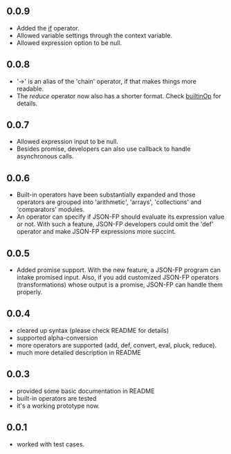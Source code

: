 ## 0.0.9

+ Added the [if](https://github.com/benlue/jsonfp/blob/master/doc/builtInOp.md#if) operator.
+ Allowed variable settings through the context variable.
+ Allowed expression option to be null.

## 0.0.8

+ '->' is an alias of the 'chain' operator, if that makes things more readable.
+ The _reduce_ operator now also has a shorter format. Check [builtinOp](https://github.com/benlue/jsonfp/blob/master/doc/builtInOp.md#reduce) for details.

## 0.0.7

+ Allowed expression input to be null.
+ Besides promise, developers can also use callback to handle asynchronous calls.

## 0.0.6

+ Built-in operators have been substantially expanded and those operators are grouped into 'arithmetic', 'arrays', 'collections' and 'comparators' modules.
+ An operator can specify if JSON-FP should evaluate its expression value or not. With such a feature, JSON-FP developers could omit the 'def' operator and make JSON-FP expressions more succint.

## 0.0.5

+ Added promise support. With the new feature, a JSON-FP program can intake promised input. Also, if you add customized JSON-FP operators (transformations) whose output is a promise, JSON-FP can handle them properly.

## 0.0.4

+ cleared up syntax (please check README for details)
+ supported alpha-conversion
+ more operators are supported (add, def, convert, eval, pluck, reduce).
+ much more detailed description in README

## 0.0.3

+ provided some basic documentation in README
+ built-in operators are tested
+ it's a working prototype now.

## 0.0.1

+ worked with test cases.
